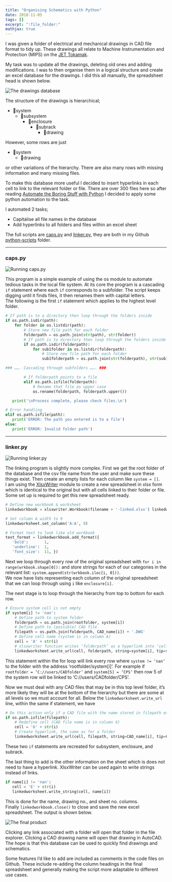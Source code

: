 ```yaml
---
title: "Organising Schematics with Python"
date: 2018-11-05
tags: []
excerpt: ":file_folder:"
mathjax: true
---
```


I was given a folder of electrical and mechanical drawings in CAD file format to tidy up. These drawings all relate to Machine Instrumentation and Protection (MIPS) on the [JET Tokamak](https://en.wikipedia.org/wiki/Joint_European_Torus). 

My task was to update all the drawings, deleting old ones and adding modifications. I was to then organise them in a logical structure and create an excel database for the drawings. I did this all manually, the spreadsheet head is shown below.

<img src="{{ site.url }}{{ site.baseurl }}/assets/images/2-orig-excel.PNG" alt="The drawings database">

The structure of the drawings is hierarchical; 
- :file_folder:system 
  - :file_folder:subsystem 
    - :file_folder:enclosure 
      - :file_folder:subrack 
        - :page_with_curl:drawing  

However, some rows are just  
- :file_folder:system 
  - :page_with_curl:drawing  

or other variations of the hierarchy. There are also many rows with missing information and many missing files.

To make this database more useful I decided to insert hyperlinks in each cell to link to the relevant folder or file. There are over 300 files here so after reading [Automate the Boring Stuff with Python](https://automatetheboringstuff.com/) I decided to apply some python automation to the task.

I automated 2 tasks; 
- Capitalise all file names in the database
- Add hyperlinks to all folders and files within an excel sheet

The full scripts are [caps.py](https://github.com/mdwcrft/python_scripts/blob/master/caps.py) and [linker.py](https://github.com/mdwcrft/python_scripts/blob/master/linker.py), they are both in my Github [python-scripts](https://github.com/mdwcrft/python_scripts) folder.

---

### caps.py  

<img src="{{ site.url }}{{ site.baseurl }}/assets/images/2-run-caps.gif" alt="Running caps.py">   

This program is a simple example of using the os module to automate tedious tasks in the local file system. At its core the program is a cascading `if` statement where each `if` corresponds to a subfolder. The script keeps digging until it finds files, it then renames them with capital letters.  
The following is the first `if` statement which applies to the highest level folder.  

```python
# If path is to a directory then loop through the folders inside
if os.path.isdir(path):
    for folder in os.listdir(path):
        # Store new file path for each folder
        folderpath = os.path.join(str(path), str(folder))
        # If path is to directory then loop through the folders inside
        if os.path.isdir(folderpath):
            for sub1folder in os.listdir(folderpath):
                # Store new file path for each folder
                sub1folderpath = os.path.join(str(folderpath), str(sub1folder))

### ……. Cascading through subfolders ……. ###

        # If folderpath points to a file
        elif os.path.isfile(folderpath):
            # Rename that file as upper case
            os.rename(folderpath, folderpath.upper())

   print('\nProcess complete, please check files.\n')

# Error handling
elif os.path.isfile(path):
   print('ERROR: The path you entered is to a file')
else:
   print('ERROR: Invalid folder path')   
```  

---

### linker.py

<img src="{{ site.url }}{{ site.baseurl }}/assets/images/2-run-linker.gif" alt="Running linker.py">   

The linking program is slightly more complex. First we get the root folder of the database and the csv file name from the user and make sure these things exist. Then create an empty lists for each column like `system = []`.  
I am using the [XlsxWriter](https://xlsxwriter.readthedocs.io) module to create a new spreadsheet in xlsx form which is identical to the original but with all cells linked to their folder or file.  
Some set up is required to get this new spreadsheet ready.  

```python
# Define new workbook & worksheet
linkedworkbook = xlsxwriter.Workbook(filename + '-linked.xlsx') linkedworksheet = linkedworkbook.add_worksheet('sheet1')

# Set column A width to 9
linkedworksheet.set_column('A:A', 9)  

# Format text to look like old workbook
text_format = linkedworkbook.add_format({
   'bold':       1,
   'underline':  1,
   'font_size':  11, })
```

Next we loop through every row of the original spreadsheet with `for i in range(wrkbook.shape[0]):` and store strings for each of our categories in the relevant list: `system.append(str(wrkbook.iloc[i, 0]))`.  
We now have lists representing each column of the original spreadsheet that we can loop through using `i` like `enclosure[i]`.  

The next stage is to loop through the hierarchy from top to bottom for each row.

```python
# Ensure system cell is not empty
if system[i] != 'nan':
    # Define path to system folder
    folderpath = os.path.join(rootfolder, system[i])
    # Define path to (possible) CAD file                            
    filepath = os.path.join(folderpath, CAD_name[i]) + '.DWG'
    # Define cell name (system is in column A)
    cell = 'A' + str(i)
    # xlsxwriter function writes ‘folderpath’ as a hyperlink into ‘cell’ and displays system[i] in the cell and on hover                                                        
    linkedworksheet.write_url(cell, folderpath, string=system[i], tip=system[i])
```  

This statement within the for loop will link every row where `system != ‘nan’` to the folder with the address ‘rootfolder/system[i]’. For example if `rootfolder = ‘C://users/CADfolder’` and `system[5] = ‘CPS’` then row 5 of the system row will be linked to ‘C://users/CADfolder/CPS’.  

Now we must deal with any CAD files that may be in this top level folder, it’s more likely they will be at the bottom of the hierarchy but there are some at all levels so we must account for all. Below the `linkedworksheet.write_url` line, within the same if statement, we have

```python
# Do this action only if a CAD file with the name stored in filepath exists
if os.path.isfile(filepath):
    # Redefine cell (CAD file name is in column G)                     
    cell = 'G' + str(i)
    # Create hyperlink, the same as for a folder                                                        
    linkedworksheet.write_url(cell, filepath, string=CAD_name[i], tip=CAD_name[i])
```  

These two `if` statements are recreated for subsystem, enclosure, and subrack.  

The last thing to add is the other information on the sheet which is does not need to have a hyperlink. XlsxWriter can be used again to write strings instead of links.

```python
if name[i] != 'nan':
   cell = 'E' + str(i)  
   linkedworksheet.write_string(cell, name[i])
```  

This is done for the name, drawing no., and sheet no. columns.  
Finally `linkedworkbook.close()` to close and save the new excel spreadsheet. The output is shown below. 

<img src="{{ site.url }}{{ site.baseurl }}/assets/images/2-linked-excel.PNG" alt="The final product">  

Clicking any link associated with a folder will open that folder in the file explorer. Clicking a CAD drawing name will open that drawing in AutoCAD. The hope is that this database can be used to quickly find drawings and schematics.  

Some features I’d like to add are included as comments in the code files on Github. These include re-adding the column headings in the final spreadsheet and generally making the script more adaptable to different use cases.